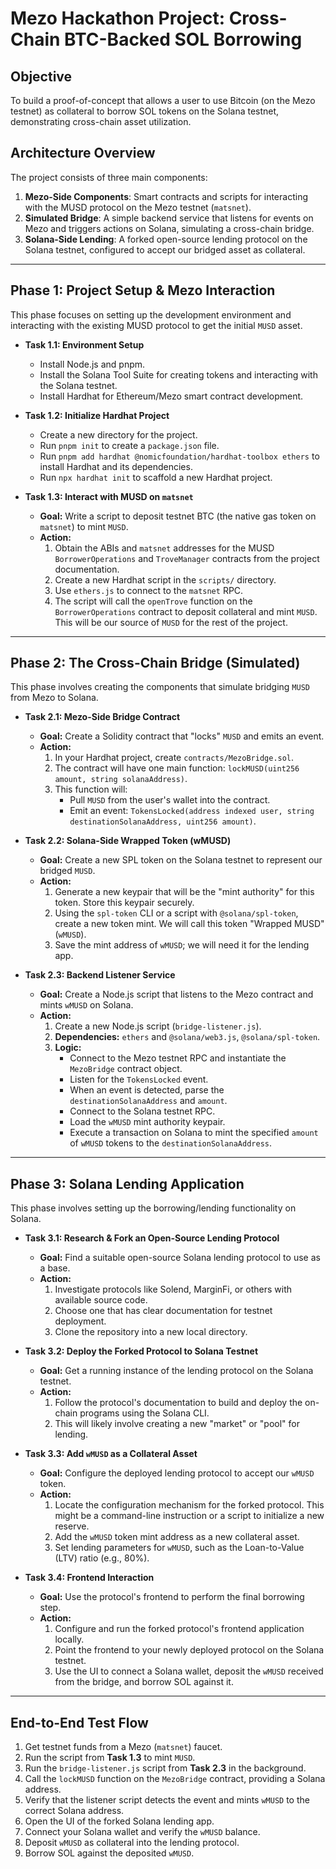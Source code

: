 # Mezo Hackathon Project: Cross-Chain BTC-Backed SOL Borrowing

## Objective
To build a proof-of-concept that allows a user to use Bitcoin (on the Mezo testnet) as collateral to borrow SOL tokens on the Solana testnet, demonstrating cross-chain asset utilization.

## Architecture Overview
The project consists of three main components:
1.  **Mezo-Side Components**: Smart contracts and scripts for interacting with the MUSD protocol on the Mezo testnet (`matsnet`).
2.  **Simulated Bridge**: A simple backend service that listens for events on Mezo and triggers actions on Solana, simulating a cross-chain bridge.
3.  **Solana-Side Lending**: A forked open-source lending protocol on the Solana testnet, configured to accept our bridged asset as collateral.

---

## Phase 1: Project Setup & Mezo Interaction

This phase focuses on setting up the development environment and interacting with the existing MUSD protocol to get the initial `MUSD` asset.

*   **Task 1.1: Environment Setup**
    *   Install Node.js and pnpm.
    *   Install the Solana Tool Suite for creating tokens and interacting with the Solana testnet.
    *   Install Hardhat for Ethereum/Mezo smart contract development.

*   **Task 1.2: Initialize Hardhat Project**
    *   Create a new directory for the project.
    *   Run `pnpm init` to create a `package.json` file.
    *   Run `pnpm add hardhat @nomicfoundation/hardhat-toolbox ethers` to install Hardhat and its dependencies.
    *   Run `npx hardhat init` to scaffold a new Hardhat project.

*   **Task 1.3: Interact with MUSD on `matsnet`**
    *   **Goal:** Write a script to deposit testnet BTC (the native gas token on `matsnet`) to mint `MUSD`.
    *   **Action:**
        1.  Obtain the ABIs and `matsnet` addresses for the MUSD `BorrowerOperations` and `TroveManager` contracts from the project documentation.
        2.  Create a new Hardhat script in the `scripts/` directory.
        3.  Use `ethers.js` to connect to the `matsnet` RPC.
        4.  The script will call the `openTrove` function on the `BorrowerOperations` contract to deposit collateral and mint `MUSD`. This will be our source of `MUSD` for the rest of the project.

---

## Phase 2: The Cross-Chain Bridge (Simulated)

This phase involves creating the components that simulate bridging `MUSD` from Mezo to Solana.

*   **Task 2.1: Mezo-Side Bridge Contract**
    *   **Goal:** Create a Solidity contract that "locks" `MUSD` and emits an event.
    *   **Action:**
        1.  In your Hardhat project, create `contracts/MezoBridge.sol`.
        2.  The contract will have one main function: `lockMUSD(uint256 amount, string solanaAddress)`.
        3.  This function will:
            *   Pull `MUSD` from the user's wallet into the contract.
            *   Emit an event: `TokensLocked(address indexed user, string destinationSolanaAddress, uint256 amount)`.

*   **Task 2.2: Solana-Side Wrapped Token (wMUSD)**
    *   **Goal:** Create a new SPL token on the Solana testnet to represent our bridged `MUSD`.
    *   **Action:**
        1.  Generate a new keypair that will be the "mint authority" for this token. Store this keypair securely.
        2.  Using the `spl-token` CLI or a script with `@solana/spl-token`, create a new token mint. We will call this token "Wrapped MUSD" (`wMUSD`).
        3.  Save the mint address of `wMUSD`; we will need it for the lending app.

*   **Task 2.3: Backend Listener Service**
    *   **Goal:** Create a Node.js script that listens to the Mezo contract and mints `wMUSD` on Solana.
    *   **Action:**
        1.  Create a new Node.js script (`bridge-listener.js`).
        2.  **Dependencies:** `ethers` and `@solana/web3.js`, `@solana/spl-token`.
        3.  **Logic:**
            *   Connect to the Mezo testnet RPC and instantiate the `MezoBridge` contract object.
            *   Listen for the `TokensLocked` event.
            *   When an event is detected, parse the `destinationSolanaAddress` and `amount`.
            *   Connect to the Solana testnet RPC.
            *   Load the `wMUSD` mint authority keypair.
            *   Execute a transaction on Solana to mint the specified `amount` of `wMUSD` tokens to the `destinationSolanaAddress`.

---

## Phase 3: Solana Lending Application

This phase involves setting up the borrowing/lending functionality on Solana.

*   **Task 3.1: Research & Fork an Open-Source Lending Protocol**
    *   **Goal:** Find a suitable open-source Solana lending protocol to use as a base.
    *   **Action:**
        1.  Investigate protocols like Solend, MarginFi, or others with available source code.
        2.  Choose one that has clear documentation for testnet deployment.
        3.  Clone the repository into a new local directory.

*   **Task 3.2: Deploy the Forked Protocol to Solana Testnet**
    *   **Goal:** Get a running instance of the lending protocol on the Solana testnet.
    *   **Action:**
        1.  Follow the protocol's documentation to build and deploy the on-chain programs using the Solana CLI.
        2.  This will likely involve creating a new "market" or "pool" for lending.

*   **Task 3.3: Add `wMUSD` as a Collateral Asset**
    *   **Goal:** Configure the deployed lending protocol to accept our `wMUSD` token.
    *   **Action:**
        1.  Locate the configuration mechanism for the forked protocol. This might be a command-line instruction or a script to initialize a new reserve.
        2.  Add the `wMUSD` token mint address as a new collateral asset.
        3.  Set lending parameters for `wMUSD`, such as the Loan-to-Value (LTV) ratio (e.g., 80%).

*   **Task 3.4: Frontend Interaction**
    *   **Goal:** Use the protocol's frontend to perform the final borrowing step.
    *   **Action:**
        1.  Configure and run the forked protocol's frontend application locally.
        2.  Point the frontend to your newly deployed protocol on the Solana testnet.
        3.  Use the UI to connect a Solana wallet, deposit the `wMUSD` received from the bridge, and borrow SOL against it.

---

## End-to-End Test Flow
1.  Get testnet funds from a Mezo (`matsnet`) faucet.
2.  Run the script from **Task 1.3** to mint `MUSD`.
3.  Run the `bridge-listener.js` script from **Task 2.3** in the background.
4.  Call the `lockMUSD` function on the `MezoBridge` contract, providing a Solana address.
5.  Verify that the listener script detects the event and mints `wMUSD` to the correct Solana address.
6.  Open the UI of the forked Solana lending app.
7.  Connect your Solana wallet and verify the `wMUSD` balance.
8.  Deposit `wMUSD` as collateral into the lending protocol.
9.  Borrow SOL against the deposited `wMUSD`.

